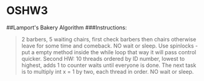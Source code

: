 # OSHW3
##Lamport's Bakery Algorithm
###Instructions:
>2 barbers, 5 waiting chairs, first check barbers then chairs otherwise leave for some time and comeback.
NO wait or sleep. Use spinlocks - put a empty method inside the while loop that way it will pass control quicker.
Second HW: 10 threads ordered by ID number, lowest to highest, adds 1 to counter waits until everyone is done. 
The next task is to multiply int x = 1 by two, each thread in order.
NO wait or sleep.
